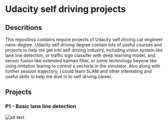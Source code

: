 # Udacity self driving projects

## Descritions

This repositroy contains require projects of Udacity self driving car engineer nano-degree. Udacity self driving degree contain lots of useful courses and projects to help me get into self driving industry, including vision system like lane line detection, or traffic sign classifer with deep learning model, and sensor fusion like extended kalman filter, or some technology beyone like using imitation learing to control a vechicle in the simulator. Also along with further session trajectory, I could learn SLAM and other interesting and useful skills to help me dive in to self driving career.

## Projects

### P1 - Basic lane line detection

[image1]: ./self_driving_projects/P1-LaneLines/test_videos_output/gifhome_960x540_15s.gif "P1 result git"
![alt text][image1]
